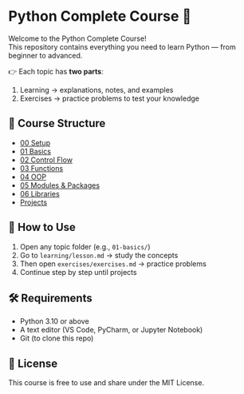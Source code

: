 # Python Complete Course 🐍
Welcome to the Python Complete Course!  
This repository contains everything you need to learn Python — from beginner to advanced.  

👉 Each topic has **two parts**:
1. Learning → explanations, notes, and examples  
2. Exercises → practice problems to test your knowledge

## 📂 Course Structure
- [00 Setup](./00-setup)  
- [01 Basics](./01-basics)  
- [02 Control Flow](./02-control-flow)  
- [03 Functions](./03-functions)  
- [04 OOP](./04-oop)  
- [05 Modules & Packages](./05-modules-packages)  
- [06 Libraries](./06-libraries)  
- [Projects](./projects)

## 🚀 How to Use
1. Open any topic folder (e.g., `01-basics/`)  
2. Go to `learning/lesson.md` → study the concepts  
3. Then open `exercises/exercises.md` → practice problems  
4. Continue step by step until projects

## 🛠 Requirements
- Python 3.10 or above
- A text editor (VS Code, PyCharm, or Jupyter Notebook)
- Git (to clone this repo)

## 📜 License
This course is free to use and share under the MIT License.
